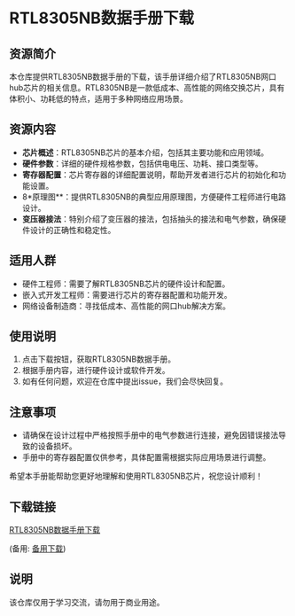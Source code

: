 # RTL8305NB数据手册下载

## 资源简介

本仓库提供RTL8305NB数据手册的下载，该手册详细介绍了RTL8305NB网口hub芯片的相关信息。RTL8305NB是一款低成本、高性能的网络交换芯片，具有体积小、功耗低的特点，适用于多种网络应用场景。

## 资源内容

- **芯片概述**：RTL8305NB芯片的基本介绍，包括其主要功能和应用领域。
- **硬件参数**：详细的硬件规格参数，包括供电电压、功耗、接口类型等。
- **寄存器配置**：芯片寄存器的详细配置说明，帮助开发者进行芯片的初始化和功能设置。
- 8*原理图**：提供RTL8305NB的典型应用原理图，方便硬件工程师进行电路设计。
- **变压器接法**：特别介绍了变压器的接法，包括抽头的接法和电气参数，确保硬件设计的正确性和稳定性。

## 适用人群

- 硬件工程师：需要了解RTL8305NB芯片的硬件设计和配置。
- 嵌入式开发工程师：需要进行芯片的寄存器配置和功能开发。
- 网络设备制造商：寻找低成本、高性能的网口hub解决方案。

## 使用说明

1. 点击下载按钮，获取RTL8305NB数据手册。
2. 根据手册内容，进行硬件设计或软件开发。
3. 如有任何问题，欢迎在仓库中提出issue，我们会尽快回复。

## 注意事项

- 请确保在设计过程中严格按照手册中的电气参数进行连接，避免因错误接法导致的设备损坏。
- 手册中的寄存器配置仅供参考，具体配置需根据实际应用场景进行调整。

希望本手册能帮助您更好地理解和使用RTL8305NB芯片，祝您设计顺利！

## 下载链接
[RTL8305NB数据手册下载](https://pan.quark.cn/s/ea6ad988fcf3) 

(备用: [备用下载](https://pan.baidu.com/s/11WiN3XTG4-jFl9nbvnBV1Q?pwd=wv0f))

## 说明

该仓库仅用于学习交流，请勿用于商业用途。
